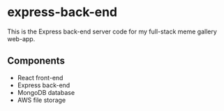 # express-back-end
This is the Express back-end server code for my full-stack meme gallery web-app.

## Components
- React front-end
- Express back-end
- MongoDB database
- AWS file storage
